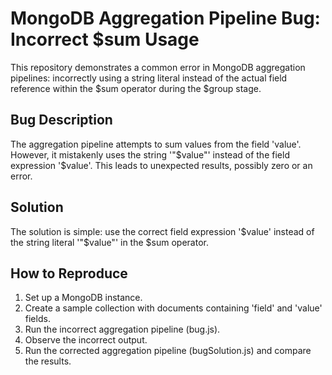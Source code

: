 # MongoDB Aggregation Pipeline Bug: Incorrect $sum Usage
This repository demonstrates a common error in MongoDB aggregation pipelines: incorrectly using a string literal instead of the actual field reference within the $sum operator during the $group stage.

## Bug Description
The aggregation pipeline attempts to sum values from the field 'value'. However, it mistakenly uses the string '"$value"' instead of the field expression '$value'. This leads to unexpected results, possibly zero or an error.

## Solution
The solution is simple: use the correct field expression '$value' instead of the string literal '"$value"' in the $sum operator.

## How to Reproduce
1.  Set up a MongoDB instance.
2.  Create a sample collection with documents containing 'field' and 'value' fields.
3.  Run the incorrect aggregation pipeline (bug.js).
4.  Observe the incorrect output.
5.  Run the corrected aggregation pipeline (bugSolution.js) and compare the results.
